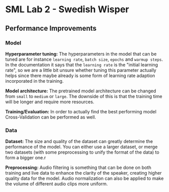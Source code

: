 # SML Lab 2 - Swedish Wisper

## Performance Improvements

### Model
**Hyperparameter tuning:** The hyperparameters in the model that can be tuned are for instance `learning rate`, `batch size`, `epochs` and `warmup steps`. In the documentation it says that the `learning rate` is the "initial learning rate", so we are a little bit unsure whether tuning this parameter actually helps since there maybe already is some form of learning rate adaption incorporated in the training.

**Model architecture:** The pretrained model architecture can be changed from `small` to `medium` or `large`. The downside of this is that the training time will be longer and require more resources.

**Training/Evaluation:** In order to actually find the best performing model Cross-Validation can be performed as well. 

### Data
**Dataset:** The size and quality of the dataset can greatly determine the performance of the model. You can either use a larger dataset, or merge two datasets (with some preprocessing to unify the format of the data) to form a bigger one.r

**Preprocessing:** Audio filtering is something that can be done on both training and live data to enhance the clarity of the speaker, creating higher quality data for the model. Audio normalization can also be applied to make the volume of different audio clips more uniform.